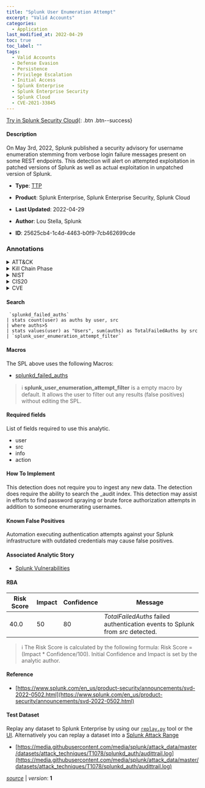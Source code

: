 ```yaml
---
title: "Splunk User Enumeration Attempt"
excerpt: "Valid Accounts"
categories:
  - Application
last_modified_at: 2022-04-29
toc: true
toc_label: ""
tags:
  - Valid Accounts
  - Defense Evasion
  - Persistence
  - Privilege Escalation
  - Initial Access
  - Splunk Enterprise
  - Splunk Enterprise Security
  - Splunk Cloud
  - CVE-2021-33845
---
```




[Try in Splunk Security Cloud](https://www.splunk.com/en_us/cyber-security.html){: .btn .btn--success}

#### Description

On May 3rd, 2022, Splunk published a security advisory for  username enumeration stemming from verbose login failure messages present on some REST endpoints. This detection will alert on attempted exploitation in patched versions of Splunk as well as actual exploitation in unpatched version of Splunk.

- **Type**: [TTP](https://github.com/splunk/security_content/wiki/Detection-Analytic-Types)
- **Product**: Splunk Enterprise, Splunk Enterprise Security, Splunk Cloud

- **Last Updated**: 2022-04-29
- **Author**: Lou Stella, Splunk
- **ID**: 25625cb4-1c4d-4463-b0f9-7cb462699cde

### Annotations
<details>
  <summary>ATT&CK</summary>

<div markdown="1">

#### [ATT&CK](https://attack.mitre.org/)

| ID          | Technique   | Tactic         |
| ----------- | ----------- |--------------- |
| [T1078](https://attack.mitre.org/techniques/T1078/) | Valid Accounts | Defense Evasion, Persistence, Privilege Escalation, Initial Access |

</div>
</details>


<details>
  <summary>Kill Chain Phase</summary>

<div markdown="1">

* Reconnaissance


</div>
</details>


<details>
  <summary>NIST</summary>

<div markdown="1">

* DE.CM



</div>
</details>

<details>
  <summary>CIS20</summary>

<div markdown="1">

* CIS 3
* CIS 5
* CIS 16



</div>
</details>

<details>
  <summary>CVE</summary>

<div markdown="1">

| ID          | Summary | [CVSS](https://nvd.nist.gov/vuln-metrics/cvss) |
| ----------- | ----------- | -------------- |
| [CVE-2021-33845](https://nvd.nist.gov/vuln/detail/CVE-2021-33845) | The Splunk Enterprise REST API allows enumeration of usernames via the lockout error message. The potential vulnerability impacts Splunk Enterprise instances before 8.1.7 when configured to repress verbose login errors. | 5.0 |



</div>
</details>


#### Search

```
 `splunkd_failed_auths` 
| stats count(user) as auths by user, src 
| where auths>5 
| stats values(user) as "Users", sum(auths) as TotalFailedAuths by src 
| `splunk_user_enumeration_attempt_filter`
```

#### Macros
The SPL above uses the following Macros:
* [splunkd_failed_auths](https://github.com/splunk/security_content/blob/develop/macros/splunkd_failed_auths.yml)

> :information_source:
> **splunk_user_enumeration_attempt_filter** is a empty macro by default. It allows the user to filter out any results (false positives) without editing the SPL.



#### Required fields
List of fields required to use this analytic.
* user
* src
* info
* action



#### How To Implement
This detection does not require you to ingest any new data. The detection does require the ability to search the _audit index. This detection may assist in efforts to find password spraying or brute force authorization attempts in addition to someone enumerating usernames.
#### Known False Positives
Automation executing authentication attempts against your Splunk infrastructure with outdated credentials may cause false positives.

#### Associated Analytic Story
* [Splunk Vulnerabilities](/stories/splunk_vulnerabilities)




#### RBA

| Risk Score  | Impact      | Confidence   | Message      |
| ----------- | ----------- |--------------|--------------|
| 40.0 | 50 | 80 | $TotalFailedAuths$ failed authentication events to Splunk from $src$ detected. |


> :information_source:
> The Risk Score is calculated by the following formula: Risk Score = (Impact * Confidence/100). Initial Confidence and Impact is set by the analytic author.


#### Reference

* [https://www.splunk.com/en_us/product-security/announcements/svd-2022-0502.html](https://www.splunk.com/en_us/product-security/announcements/svd-2022-0502.html)



#### Test Dataset
Replay any dataset to Splunk Enterprise by using our [`replay.py`](https://github.com/splunk/attack_data#using-replaypy) tool or the [UI](https://github.com/splunk/attack_data#using-ui).
Alternatively you can replay a dataset into a [Splunk Attack Range](https://github.com/splunk/attack_range#replay-dumps-into-attack-range-splunk-server)

* [https://media.githubusercontent.com/media/splunk/attack_data/master/datasets/attack_techniques/T1078/splunkd_auth/audittrail.log](https://media.githubusercontent.com/media/splunk/attack_data/master/datasets/attack_techniques/T1078/splunkd_auth/audittrail.log)



[*source*](https://github.com/splunk/security_content/tree/develop/detections/application/splunk_user_enumeration_attempt.yml) \| *version*: **1**
